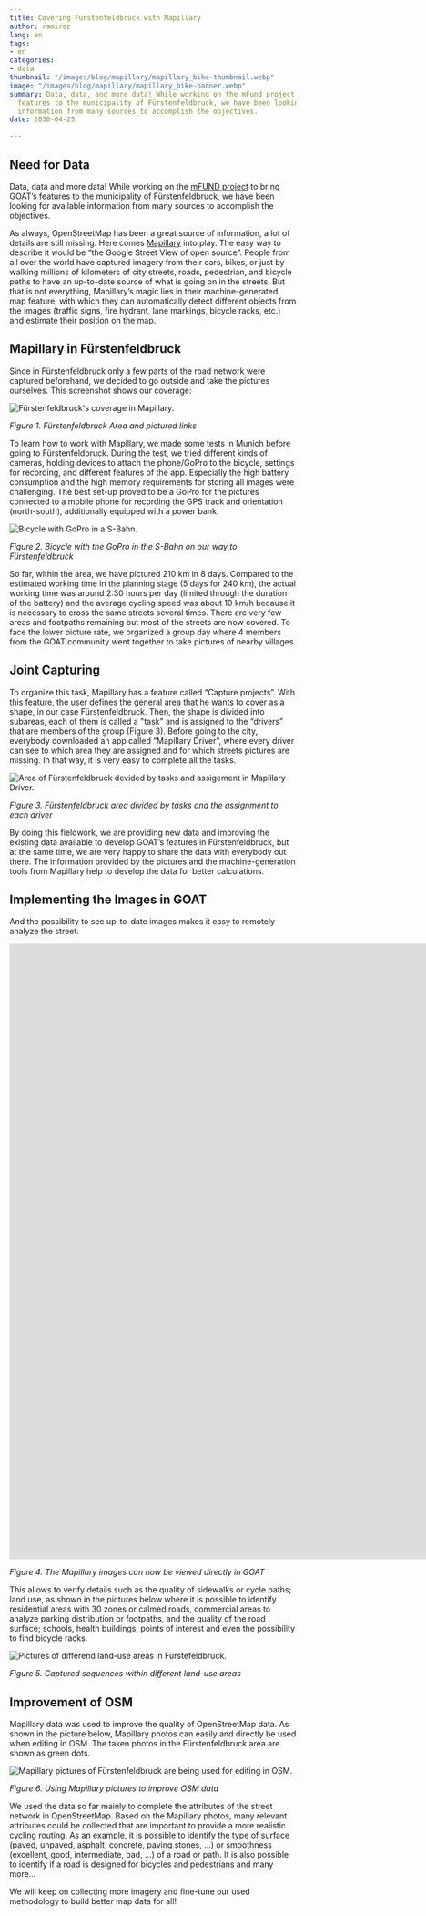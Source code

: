 ```yaml
---
title: Covering Fürstenfeldbruck with Mapillary
author: ramirez
lang: en
tags:
- en
categories:
- data
thumbnail: "/images/blog/mapillary/mapillary_bike-thumbnail.webp"
image: "/images/blog/mapillary/mapillary_bike-banner.webp"
summary: Data, data, and more data! While working on the mFund project to bring GOAT’s
  features to the municipality of Fürstenfeldbruck, we have been looking for available
  information from many sources to accomplish the objectives.
date: 2030-04-25

---
```

## Need for Data

Data, data and more data! While working on the [mFUND project](https://www.bmvi.de/SharedDocs/DE/Artikel/DG/mfund-projekte/GOAT.html) to bring GOAT’s features to the municipality of Fürstenfeldbruck, we have been looking for available information from many sources to accomplish the objectives.

As always, OpenStreetMap has been a great source of information, a lot of details are still missing. Here comes [Mapillary](https://www.mapillary.com/) into play. The easy way to describe it would be “the Google Street View of open source”. People from all over the world have captured imagery from their cars, bikes, or just by walking millions of kilometers of city streets, roads, pedestrian, and bicycle paths to have an up-to-date source of what is going on in the streets. But that is not everything, Mapillary’s magic lies in their machine-generated map feature, with which they can automatically detect different objects from the images (traffic signs, fire hydrant, lane markings, bicycle racks, etc.) and estimate their position on the map.

## Mapillary in Fürstenfeldbruck

Since in Fürstenfeldbruck only a few parts of the road network were captured beforehand, we decided to go outside and take the pictures ourselves. This screenshot shows our coverage:

![Fürstenfeldbruck's coverage in Mapillary.](/images/blog/mapillary/mapillary_ffb.png "Fürstenfeldbruck and pictured links")

_Figure 1. Fürstenfeldbruck Area and pictured links_

To learn how to work with Mapillary, we made some tests in Munich before going to Fürstenfeldbruck. During the test, we tried different kinds of cameras, holding devices to attach the phone/GoPro to the bicycle, settings for recording, and different features of the app. Especially the high battery consumption and the high memory requirements for storing all images were challenging.  The best set-up proved to be a GoPro for the pictures connected to a mobile phone for recording the GPS track and orientation (north-south), additionally equipped with a power bank.

![Bicycle with GoPro in a S-Bahn.](/images/blog/mapillary/mapillary_bike.jpg "Bicycle in S-Bahn going to Fürstenfeldbruck.")

_Figure 2. Bicycle with the GoPro in the S-Bahn on our way to Fürstenfeldbruck_

So far, within the area, we have pictured 210 km in 8 days. Compared to the estimated working time in the planning stage (5 days for 240 km), the actual working time was around 2:30 hours per day (limited through the duration of the battery) and the average cycling speed was about 10 km/h because it is necessary to cross the same streets several times. There are very few areas and footpaths remaining but most of the streets are now covered. To face the lower picture rate, we organized a group day where 4 members from the GOAT community went together to take pictures of nearby villages.

## Joint Capturing

To organize this task, Mapillary has a feature called “Capture projects”. With this feature, the user defines the general area that he wants to cover as a shape, in our case Fürstenfeldbruck. Then, the shape is divided into subareas, each of them is called a "task" and is assigned to the “drivers” that are members of the group (Figure 3). Before going to the city, everybody downloaded an app called “Mapillary Driver”, where every driver can see to which area they are assigned and for which streets pictures are missing. In that way, it is very easy to complete all the tasks.

![Area of Fürstenfeldbruck devided by tasks and assigement in Mapillary Driver.](/images/blog/mapillary/mapillary_tasks.png "Map of Fürstenfeldbruck")

_Figure 3. Fürstenfeldbruck area divided by tasks and the assignment to each driver_

By doing this fieldwork, we are providing new data and improving the existing data available to develop GOAT’s features in Fürstenfeldbruck, but at the same time, we are very happy to share the data with everybody out there. The information provided by the pictures and the machine-generation tools from Mapillary help to develop the data for better calculations.

## Implementing the Images in GOAT

And the possibility to see up-to-date images makes it easy to remotely analyze the street.

<iframe data-uk-responsive class="embed-responsive-item" src="https://player.vimeo.com/video/411741106?texttrack=en&autoplay=1&loop=1&autopause=0" allow="autoplay; fullscreen" frameborder="0" webkitallowfullscreen mozallowfullscreen allowfullscreen width="1920" height="1080"></iframe>

_Figure 4. The Mapillary images can now be viewed directly in GOAT_

This allows to verify details such as the quality of sidewalks or cycle paths; land use, as shown in the pictures below where it is possible to identify residential areas with 30 zones or calmed roads, commercial areas to analyze parking distribution or footpaths, and the quality of the road surface; schools, health buildings, points of interest and even the possibility to find bicycle racks.

![Pictures of differend land-use areas in Fürstefeldbruck.](/images/blog/mapillary/mapillary_sequences.png "Captured sequences")

_Figure 5. Captured sequences within different land-use areas_

## Improvement of OSM

Mapillary data was used to improve the quality of OpenStreetMap data. As shown in the picture below, Mapillary photos can easily and directly be used when editing in OSM. The taken photos in the Fürstenfeldbruck area are shown as green dots.

![Mapillary pictures of Fürstenfeldbruck are being used for editing in OSM.](/images/blog/mapillary/mapillary_osm.png "Improvemtnt of OSM with Mapillary data")

_Figure 6. Using Mapillary pictures to improve OSM data_

We used the data so far mainly to complete the attributes of the street network in OpenStreetMap. Based on the Mapillary photos, many relevant attributes could be collected that are important to provide a more realistic cycling routing. As an example, it is possible to identify the type of surface (paved, unpaved, asphalt, concrete, paving stones, …) or smoothness (excellent, good, intermediate, bad, …) of a road or path. It is also possible to identify if a road is designed for bicycles and pedestrians and many more…

We will keep on collecting more imagery and fine-tune our used methodology to build better map data for all!